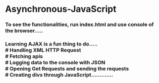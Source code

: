 ﻿# Asynchronous-JavaScript


<h3>To see the functionalities, run index.html and use console of the browser.....</h3>

<h3>Learning AJAX is a fun thing to do.....<br>
# Handling XML HTTP Request<br>
# Fetching apis<br>
# Logging data to the console with JSON<br>
# Opening Get Requests and sending the requests<br>
# Creating divs through JavaScript.............</h3>
